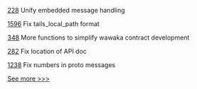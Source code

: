 
[228](https://github.com/hyperledger-labs/minbft/pull/228) Unify embedded message handling

[1596](https://github.com/hyperledger/aries-cloudagent-python/pull/1596) Fix tails_local_path format

[348](https://github.com/hyperledger-labs/private-data-objects/pull/348) More functions to simplify wawaka contract development

[282](https://github.com/hyperledger/grid-docs/pull/282) Fix location of API doc

[1238](https://github.com/hyperledger/grid/pull/1238) Fix numbers in proto messages


[See more >>>](https://start-here.hyperledger.org/pull-requests)
